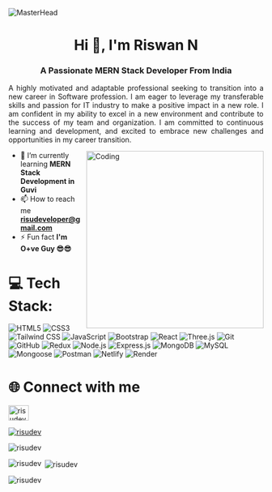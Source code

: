 ![MasterHead](https://user-images.githubusercontent.com/10498744/210012254-234538ff-d198-48aa-8964-37e6fd45d227.gif)
<h1 align="center">Hi 👋, I'm Riswan N</h1>
<h3 align="center">A Passionate MERN Stack Developer From India</h3>

<p align="justify">A highly motivated and adaptable professional seeking to transition into a new career in Software profession. I am eager to leverage my transferable skills and passion for IT industry to make a positive impact in a new role. I am confident in my ability to excel in a new environment and contribute to the success of my team and organization. I am committed to continuous learning and development, and excited to embrace new challenges and opportunities in my career transition.</p>

<img align="right"  alt="Coding" width="350" margin-bottom="100px" src="https://user-images.githubusercontent.com/55389276/140866485-8fb1c876-9a8f-4d6a-98dc-08c4981eaf70.gif">

- 🌱 I’m currently learning **MERN Stack Development in Guvi**
- 📫 How to reach me **risudeveloper@gmail.com**
-  ⚡ Fun fact **I'm O+ve Guy 😎😎**


# 💻 Tech Stack:
![HTML5](https://img.shields.io/badge/HTML5-E34F26?logo=html5&logoColor=white) 
![CSS3](https://img.shields.io/badge/CSS3-1572B6?logo=css3&logoColor=white) 
![Tailwind CSS](https://img.shields.io/badge/Tailwind_CSS-06B6D4?logo=tailwind-css&logoColor=white) 
![JavaScript](https://img.shields.io/badge/JavaScript-F7DF1E?logo=javascript&logoColor=black) 
![Bootstrap](https://img.shields.io/badge/Bootstrap-7952B3?logo=bootstrap&logoColor=white) 
![React](https://img.shields.io/badge/React-61DAFB?logo=react&logoColor=white) 
![Three.js](https://img.shields.io/badge/Three.js-000000?logo=three.js&logoColor=white) 
![Git](https://img.shields.io/badge/Git-F05032?logo=git&logoColor=white) 
![GitHub](https://img.shields.io/badge/GitHub-181717?logo=github&logoColor=white) 
![Redux](https://img.shields.io/badge/Redux-764ABC?logo=redux&logoColor=white) 
![Node.js](https://img.shields.io/badge/Node.js-339933?logo=node.js&logoColor=white) 
![Express.js](https://img.shields.io/badge/Express.js-000000?logo=express&logoColor=white) 
![MongoDB](https://img.shields.io/badge/MongoDB-47A248?logo=mongodb&logoColor=white) 
![MySQL](https://img.shields.io/badge/MySQL-4479A1?logo=mysql&logoColor=white) 
![Mongoose](https://img.shields.io/badge/Mongoose-880000?logo=mongoose&logoColor=white) 
![Postman](https://img.shields.io/badge/Postman-FF6C37?logo=postman&logoColor=white) 
![Netlify](https://img.shields.io/badge/Netlify-00C7B7?logo=netlify&logoColor=white) 
![Render](https://img.shields.io/badge/Render-FF3E00?logo=render&logoColor=white)

 

# 🌐 Connect with me
<p align="left">
<a href="https://linkedin.com/in/risudeveloper" target="blank"><img align="center" src="https://raw.githubusercontent.com/rahuldkjain/github-profile-readme-generator/master/src/images/icons/Social/linked-in-alt.svg" alt="risudeveloper" height="30" width="40" /></a>
</p>

<p align="left"> <a href="https://github.com/ryo-ma/github-profile-trophy"><img src="https://github-profile-trophy.vercel.app/?username=risudev" alt="risudev" /></a> </p>

<p align="left"> <img src="https://komarev.com/ghpvc/?username=risudev&label=Profile%20views&color=0e75b6&style=flat" alt="risudev" /> </p>

<p><img align="left" src="https://github-readme-stats.vercel.app/api/top-langs?username=risudev&show_icons=true&locale=en&layout=compact" alt="risudev" /></p>

<p>&nbsp;<img align="center" src="https://github-readme-stats.vercel.app/api?username=risudev&show_icons=true&locale=en" alt="risudev" /></p>

<p><img align="center" src="https://github-readme-streak-stats.herokuapp.com/?user=risudev&" alt="risudev" /></p>
